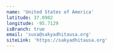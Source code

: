 ```yaml
---
name: 'United States of America'
latitude: 37.0902
longitude: -95.7129
isBranch: true
email: 'susa@sakyadhitausa.org'
siteLink: 'https://sakyadhitausa.org'
---
```

